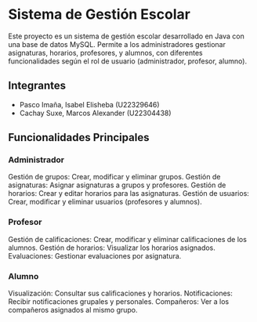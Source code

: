 # Sistema de Gestión Escolar
Este proyecto es un sistema de gestión escolar desarrollado en Java con una base de datos MySQL. Permite a los administradores gestionar asignaturas, horarios, profesores, y alumnos, con diferentes funcionalidades según el rol de usuario (administrador, profesor, alumno).

## Integrantes
- Pasco Imaña, Isabel Elisheba (U22329646)
- Cachay Suxe, Marcos Alexander (U22304438)
## Funcionalidades Principales
### Administrador
Gestión de grupos: Crear, modificar y eliminar grupos.
Gestión de asignaturas: Asignar asignaturas a grupos y profesores.
Gestión de horarios: Crear y editar horarios para las asignaturas.
Gestión de usuarios: Crear, modificar y eliminar usuarios (profesores y alumnos).
### Profesor
Gestión de calificaciones: Crear, modificar y eliminar calificaciones de los alumnos.
Gestión de horarios: Visualizar los horarios asignados.
Evaluaciones: Gestionar evaluaciones por asignatura.
### Alumno
Visualización: Consultar sus calificaciones y horarios.
Notificaciones: Recibir notificaciones grupales y personales.
Compañeros: Ver a los compañeros asignados al mismo grupo.
